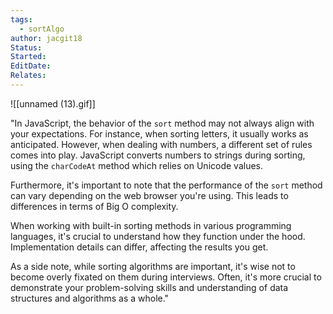 ```yaml
---
tags:
  - sortAlgo
author: jacgit18
Status: 
Started: 
EditDate: 
Relates:
---
```

![[unnamed (13).gif]]

"In JavaScript, the behavior of the `sort` method may not always align with your expectations. For instance, when sorting letters, it usually works as anticipated. However, when dealing with numbers, a different set of rules comes into play. JavaScript converts numbers to strings during sorting, using the `charCodeAt` method which relies on Unicode values.

Furthermore, it's important to note that the performance of the `sort` method can vary depending on the web browser you're using. This leads to differences in terms of Big O complexity.

When working with built-in sorting methods in various programming languages, it's crucial to understand how they function under the hood. Implementation details can differ, affecting the results you get.

As a side note, while sorting algorithms are important, it's wise not to become overly fixated on them during interviews. Often, it's more crucial to demonstrate your problem-solving skills and understanding of data structures and algorithms as a whole."

